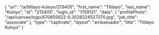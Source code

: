 {
    "url": "\/a\/titilayo-kuloyo\/213405",
    "first_name": "Titilayo",
    "last_name": "Kuloyo",
    "id": "213405",
    "login_id": "1759121",
    "data": {
        "profilePhoto": "\/api\/canvas\/logo\/670855622-0.3028224527370.jpg",
        "job_title": "associate"
    },
    "type": "captivate",
    "layout": "ambassador",
    "title": "Titilayo Kuloyo"
}